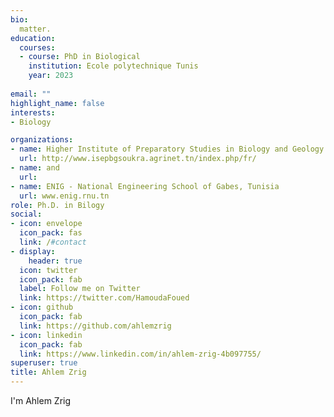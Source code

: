 ```yaml
---
bio: 
  matter.
education:
  courses:
  - course: PhD in Biological 
    institution: Ecole polytechnique Tunis
    year: 2023
  
email: ""
highlight_name: false
interests:
- Biology

organizations:
- name: Higher Institute of Preparatory Studies in Biology and Geology (ISEPBG)
  url: http://www.isepbgsoukra.agrinet.tn/index.php/fr/
- name: and
  url: 
- name: ENIG - National Engineering School of Gabes, Tunisia
  url: www.enig.rnu.tn
role: Ph.D. in Bilogy
social:
- icon: envelope
  icon_pack: fas
  link: /#contact
- display:
    header: true
  icon: twitter
  icon_pack: fab
  label: Follow me on Twitter
  link: https://twitter.com/HamoudaFoued
- icon: github
  icon_pack: fab
  link: https://github.com/ahlemzrig
- icon: linkedin
  icon_pack: fab
  link: https://www.linkedin.com/in/ahlem-zrig-4b097755/
superuser: true
title: Ahlem Zrig
---
```


I'm Ahlem Zrig 


